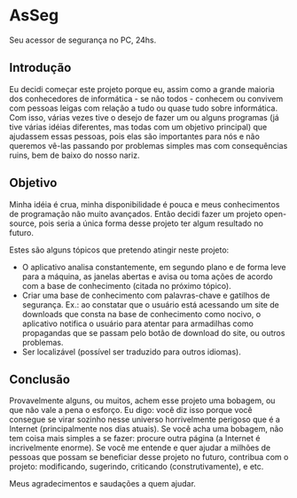 AsSeg
=====

Seu acessor de segurança no PC, 24hs.

Introdução
---
Eu decidi começar este projeto porque eu, assim como a grande maioria dos conhecedores de informática - se não todos - conhecem ou convivem com pessoas leigas com relação a tudo ou quase tudo sobre informática. Com isso, várias vezes tive o desejo de fazer um ou alguns programas (já tive várias idéias diferentes, mas todas com um objetivo principal) que ajudassem essas pessoas, pois elas são importantes para nós e não queremos vê-las passando por problemas simples mas com consequências ruins, bem de baixo do nosso nariz.

Objetivo
---
Minha idéia é crua, minha disponibilidade é pouca e meus conhecimentos de programação não muito avançados. Então decidi fazer um projeto open-source, pois seria a única forma desse projeto ter algum resultado no futuro.

Estes são alguns tópicos que pretendo atingir neste projeto:
- O aplicativo analisa constantemente, em segundo plano e de forma leve para a máquina, as janelas abertas e avisa ou toma ações de acordo com a base de conhecimento (citada no próximo tópico).
- Criar uma base de conhecimento com palavras-chave e gatilhos de segurança. Ex.: ao constatar que o usuário está acessando um site de downloads que consta na base de conhecimento como nocivo, o aplicativo notifica o usuário para atentar para armadilhas como propagandas que se passam pelo botão de download do site, ou outros problemas.
- Ser localizável (possível ser traduzido para outros idiomas).

Conclusão
---
Provavelmente alguns, ou muitos, achem esse projeto uma bobagem, ou que não vale a pena o esforço. Eu digo: você diz isso porque você consegue se virar sozinho nesse universo horrivelmente perigoso que é a Internet (principalmente nos dias atuais).
Se você acha uma bobagem, não tem coisa mais simples a se fazer: procure outra página (a Internet é incrivelmente enorme).
Se você me entende e quer ajudar a milhões de pessoas que possam se beneficiar desse projeto no futuro, contribua com o projeto: modificando, sugerindo, criticando (construtivamente), e etc.

Meus agradecimentos e saudações a quem ajudar.
